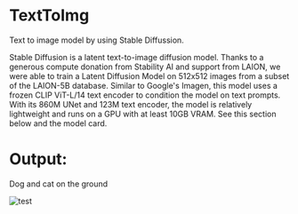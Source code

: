 # TextToImg
Text to image model by using Stable Diffussion.

Stable Diffusion is a latent text-to-image diffusion model. Thanks to a generous compute donation from Stability AI and support from LAION, we were able to train a Latent Diffusion Model on 512x512 images from a subset of the LAION-5B database. Similar to Google's Imagen, this model uses a frozen CLIP ViT-L/14 text encoder to condition the model on text prompts. With its 860M UNet and 123M text encoder, the model is relatively lightweight and runs on a GPU with at least 10GB VRAM. See this section below and the model card.

# Output:
Dog and cat on the ground

![test](https://github.com/rushb3103/TextToImg/assets/104963926/802f7c54-7233-435d-8426-e81a94ae1817)
